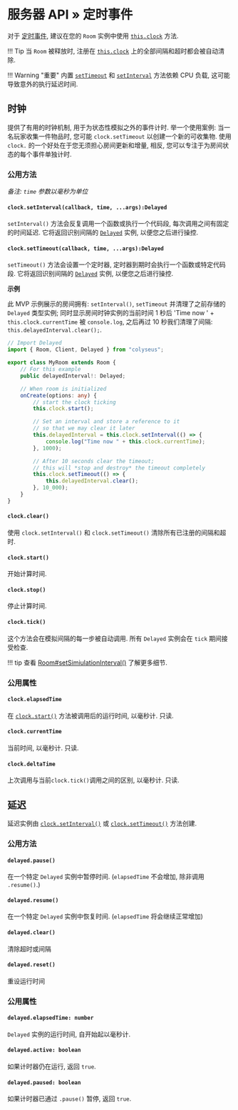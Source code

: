 # 服务器 API  &raquo; 定时事件

对于 [定时事件](https://www.w3.org/TR/2011/WD-html5-20110525/timers.html), 建议在您的 `Room` 实例中使用 [`this.clock`](/server/room/#clock-clocktimer) 方法.

!!! Tip
    当 `Room` 被释放时, 注册在 [`this.clock`](/server/room/#clock-clocktimer) 上的全部间隔和超时都会被自动清除.

!!! Warning "重要"
    内置 [`setTimeout`](https://developer.mozilla.org/en-US/docs/Web/API/WindowOrWorkerGlobalScope/setTimeout) 和 [`setInterval`](https://developer.mozilla.org/en-US/docs/Web/API/WindowOrWorkerGlobalScope/setInterval) 方法依赖 CPU 负载, 这可能导致意外的执行延迟时间.

## 时钟

提供了有用的时钟机制, 用于为状态性模拟之外的事件计时. 举一个使用案例: 当一名玩家收集一件物品时, 您可能 `clock.setTimeout` 以创建一个新的可收集物. 使用 `clock.` 的一个好处在于您无须担心房间更新和增量, 相反, 您可以专注于为房间状态的每个事件单独计时.

### 公用方法

*备注: `time` 参数以毫秒为单位*

#### `clock.setInterval(callback, time, ...args):Delayed`

`setInterval()` 方法会反复调用一个函数或执行一个代码段, 每次调用之间有固定的时间延迟. 它将返回识别间隔的 [`Delayed`](#delayed) 实例, 以便您之后进行操控.

#### `clock.setTimeout(callback, time, ...args):Delayed`

`setTimeout()` 方法会设置一个定时器, 定时器到期时会执行一个函数或特定代码段. 它将返回识别间隔的 [`Delayed`](#delayed) 实例, 以便您之后进行操控.

**示例**

此 MVP 示例展示的房间拥有: `setInterval()`, `setTimeout` 并清理了之前存储的 `Delayed` 类型实例; 同时显示房间时钟实例的当前时间 1 秒后 'Time now ' + `this.clock.currentTime` 被 `console.log`, 之后再过 10 秒我们清理了间隔: `this.delayedInterval.clear();`.

```typescript fct_label="TypeScript"
// Import Delayed
import { Room, Client, Delayed } from "colyseus";

export class MyRoom extends Room {
    // For this example
    public delayedInterval!: Delayed;

    // When room is initialized
    onCreate(options: any) {
        // start the clock ticking
        this.clock.start();

        // Set an interval and store a reference to it
        // so that we may clear it later
        this.delayedInterval = this.clock.setInterval(() => {
            console.log("Time now " + this.clock.currentTime);
        }, 1000);

        // After 10 seconds clear the timeout;
        // this will *stop and destroy* the timeout completely
        this.clock.setTimeout(() => {
            this.delayedInterval.clear();
        }, 10_000);
    }
}
```

#### `clock.clear()`

使用 `clock.setInterval()` 和 `clock.setTimeout()` 清除所有已注册的间隔和超时.

#### `clock.start()`

开始计算时间.

#### `clock.stop()`

停止计算时间.

#### `clock.tick()`

这个方法会在模拟间隔的每一步被自动调用. 所有 `Delayed` 实例会在 `tick` 期间接受检查.

!!! tip
    查看 [Room#setSimiulationInterval()](/server/room/#setsimulationinterval-callback-milliseconds166) 了解更多细节.

### 公用属性

#### `clock.elapsedTime`

在 [`clock.start()`](#clockstart) 方法被调用后的运行时间, 以毫秒计. 只读.

#### `clock.currentTime`

当前时间, 以毫秒计. 只读.

#### `clock.deltaTime`

上次调用与当前`clock.tick()`调用之间的区别, 以毫秒计. 只读.

## 延迟

延迟实例由 [`clock.setInterval()`](#clocksetintervalcallback-time-args-delayed) 或 [`clock.setTimeout()`](#clocksettimeoutcallback-time-args-delayed) 方法创建.

### 公用方法

#### `delayed.pause()`

在一个特定 `Delayed` 实例中暂停时间. (`elapsedTime` 不会增加, 除非调用 `.resume()`.)

#### `delayed.resume()`

在一个特定 `Delayed` 实例中恢复时间. (`elapsedTime` 将会继续正常增加)

#### `delayed.clear()`

清除超时或间隔

#### `delayed.reset()`

重设运行时间

### 公用属性

#### `delayed.elapsedTime: number`

`Delayed` 实例的运行时间, 自开始起以毫秒计.

#### `delayed.active: boolean`

如果计时器仍在运行, 返回 `true`.

#### `delayed.paused: boolean`

如果计时器已通过 `.pause()` 暂停, 返回 `true`.


